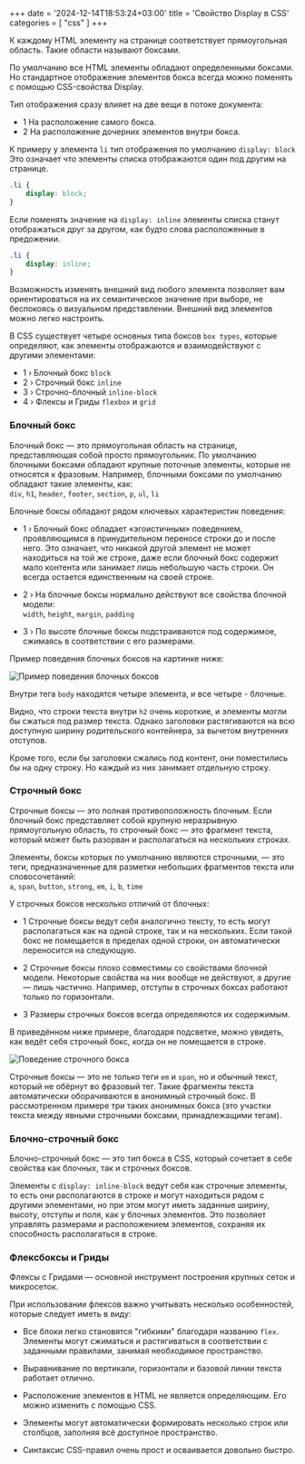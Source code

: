+++
date = '2024-12-14T18:53:24+03:00'
title = 'Свойство Display в CSS'
categories = [ "css" ]
+++

К каждому HTML элементу на странице соответствует прямоугольная область. 
Такие области называют боксами.

По умолчанию все HTML элементы обладают определенными боксами. 
Но стандартное отображение элементов бокса всегда можно 
поменять с помощью CSS-свойства Display.

Тип отображения сразу влияет на две вещи в потоке документа:

- 1 На расположение самого бокса.
- 2 На расположение дочерних элементов внутри бокса.

К примеру у элемента `li` тип отображения по умолчанию
`display: block` Это означает что элементы списка отображаются один под другим на странице.

```css
.li {
    display: block;
}
```

Если поменять значение на `display: inline` элементы списка станут отображаться
друг за другом, как будто слова расположенные в предожении.

```css
.li {
    display: inline;
}
```

Возможность изменять внешний вид любого элемента 
позволяет вам ориентироваться на их семантическое значение при выборе, 
не беспокоясь о визуальном представлении. 
Внешний вид элементов можно легко настроить.

В CSS существует четыре основных типа боксов
`box types`, которые определяют, 
как элементы отображаются и взаимодействуют с другими элементами:

- 1 &rsaquo; Блочный бокс `block`
- 2 &rsaquo; Строчный бокс `inline`
- 3 &rsaquo; Строчно-блочный `inline-block`
- 4 &rsaquo; Флексы и Гриды `flexbox` и `grid`

### Блочный бокс

Блочный бокс — это прямоугольная область на странице, представляющая 
собой просто прямоугольник. По умолчанию блочными боксами обладают крупные 
поточные элементы, которые не относятся к фразовым. 
Например, блочными боксами по умолчанию обладают такие элементы, как: <br />
`div`, `h1`, `header`, `footer`, `section`, `p`, `ul`, `li`

Блочные боксы обладают рядом ключевых характеристик поведения:
- 1 &rsaquo; Блочный бокс обладает «эгоистичным» поведением, 
проявляющимся в принудительном переносе строки до и после него. 
Это означает, что никакой другой элемент не может находиться на той же строке, 
даже если блочный бокс содержит мало контента или занимает лишь небольшую часть строки. 
Он всегда остается единственным на своей строке.

- 2 &rsaquo; На блочные боксы нормально действуют все свойства блочной модели:<br /> 
`width`, `height`, `margin`, `padding`

- 3 &rsaquo; По высоте блочные боксы подстраиваются под содержимое, 
сжимаясь в соответствии с его размерами.

Пример поведения блочных боксов на картинке ниже:

![Пример поведения блочных боксов](../images/display_1.1.png)

Внутри тега `body` находятся четыре элемента, и все четыре - блочные.

Видно, что строки текста внутри `h2` очень короткие, 
и элементы могли бы сжаться под размер текста. 
Однако заголовки растягиваются на всю доступную ширину родительского контейнера, 
за вычетом внутренних отступов.

Кроме того, если бы заголовки сжались под контент, они поместились бы на одну строку. 
Но каждый из них занимает отдельную строку.

### Строчный бокс

Строчные боксы — это полная противоположность блочным. 
Если блочный бокс представляет собой крупную неразрывную прямоугольную область, 
то строчный бокс — это фрагмент текста, 
который может быть разорван и располагаться на нескольких строках.

Элементы, боксы которых по умолчанию являются строчными, — это теги, предназначенные 
для разметки небольших фрагментов текста или словосочетаний: <br />
`a`, `span`, `button`, `strong`, `em`, `i`, `b`, `time`

У строчных боксов несколько отличий от блочных:

- 1 Строчные боксы ведут себя аналогично тексту, то есть могут 
располагаться как на одной строке, так и на нескольких. 
Если такой бокс не помещается в пределах одной строки, 
он автоматически переносится на следующую.

- 2 Строчные боксы плохо совместимы со свойствами блочной модели. 
Некоторые свойства на них вообще не действуют, а другие — лишь частично. 
Например, отступы в строчных боксах работают только по горизонтали.

- 3 Размеры строчных боксов всегда определяются их содержимым.

В приведённом ниже примере, благодаря подсветке, можно увидеть, 
как ведёт себя строчный бокс, когда он не помещается в строке.

![Поведение строчного бокса](../images/display_1.2.png)

Строчные боксы — это не только теги `em` и `span`, но и обычный текст, 
который не обёрнут во фразовый тег. Такие фрагменты текста автоматически 
оборачиваются в анонимный строчный бокс. В рассмотренном примере три таких анонимных бокса 
(это участки текста между явными строчными боксами, принадлежащими тегам).

### Блочно-строчный бокс

Блочно-строчный бокс  — это тип бокса в CSS, 
который сочетает в себе свойства как блочных, так и строчных боксов. 

Элементы с `display: inline-block` ведут 
себя как строчные элементы, 
то есть они располагаются в строке и могут находиться рядом с 
другими элементами, но при этом могут иметь заданные ширину, 
высоту, отступы и поля, как у блочных элементов. Это позволяет управлять размерами и 
расположением элементов, сохраняя их способность располагаться в строке.

### Флексбоксы и Гриды

Флексы с Гридами — основной инструмент построения крупных сеток и микросеток.

При использовании флексов важно учитывать несколько особенностей, которые следует иметь в виду:

- Все блоки легко становятся "гибкими" благодаря названию `flex`. Элементы могут сжиматься и 
растягиваться в соответствии с заданными правилами, занимая необходимое пространство.

- Выравнивание по вертикали, горизонтали и базовой линии текста работает отлично.

- Расположение элементов в HTML не является определяющим. Его можно изменить с помощью CSS.

- Элементы могут автоматически формировать 
несколько строк или столбцов, заполняя всё доступное пространство.

- Синтаксис CSS-правил очень прост и осваивается довольно быстро.